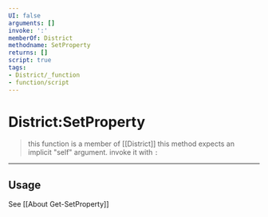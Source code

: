 ```yaml
---
UI: false
arguments: []
invoke: ':'
memberOf: District
methodname: SetProperty
returns: []
script: true
tags:
- District/_function
- function/script
---
```

# District:SetProperty
> this function is a member of [[District]]
> this method expects an implicit "self" argument. invoke it with `:`
-----
## Usage
See [[About Get-SetProperty]]
